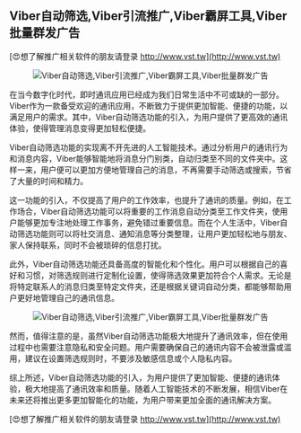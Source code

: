 ## **Viber自动筛选,Viber引流推广,Viber霸屏工具,Viber批量群发广告**

[😍想了解推广相关软件的朋友请登录 http://www.vst.tw](http://www.vst.tw)

 <center><img src="https://vst.tw/MP4/tuiguang/png/0.png" alt="Viber自动筛选,Viber引流推广,Viber霸屏工具,Viber批量群发广告"></center>

在当今数字化时代，即时通讯应用已经成为我们日常生活中不可或缺的一部分。Viber作为一款备受欢迎的通讯应用，不断致力于提供更加智能、便捷的功能，以满足用户的需求。其中，Viber自动筛选功能的引入，为用户提供了更高效的通讯体验，使得管理消息变得更加轻松便捷。

Viber自动筛选功能的实现离不开先进的人工智能技术。通过分析用户的通讯行为和消息内容，Viber能够智能地将消息分门别类，自动归类至不同的文件夹中。这样一来，用户便可以更加方便地管理自己的消息，不再需要手动筛选或搜索，节省了大量的时间和精力。

这一功能的引入，不仅提高了用户的工作效率，也提升了通讯的质量。例如，在工作场合，Viber自动筛选功能可以将重要的工作消息自动分类至工作文件夹，使用户能够更加专注地处理工作事务，避免错过重要信息。而在个人生活中，Viber自动筛选功能则可以将社交消息、通知消息等分类整理，让用户更加轻松地与朋友、家人保持联系，同时不会被琐碎的信息打扰。

此外，Viber自动筛选功能还具备高度的智能化和个性化。用户可以根据自己的喜好和习惯，对筛选规则进行定制化设置，使得筛选效果更加符合个人需求。无论是将特定联系人的消息归类至特定文件夹，还是根据关键词自动分类，都能够帮助用户更好地管理自己的通讯信息。

 <center><img src="https://vst.tw/MP4/tuiguang/png/8.png" alt="Viber自动筛选,Viber引流推广,Viber霸屏工具,Viber批量群发广告"></center>

然而，值得注意的是，虽然Viber自动筛选功能极大地提升了通讯效率，但在使用过程中也需要注意隐私和安全问题。用户需要确保自己的通讯内容不会被泄露或滥用，建议在设置筛选规则时，不要涉及敏感信息或个人隐私内容。

综上所述，Viber自动筛选功能的引入，为用户提供了更加智能、便捷的通讯体验，极大地提高了通讯效率和质量。随着人工智能技术的不断发展，相信Viber在未来还将推出更多更加智能化的功能，为用户带来更加全面的通讯解决方案。

[😍想了解推广相关软件的朋友请登录 http://www.vst.tw](http://www.vst.tw)



